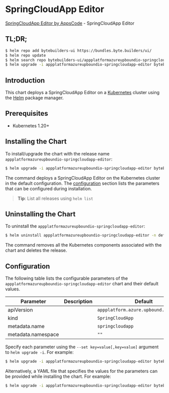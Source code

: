 # SpringCloudApp Editor

[SpringCloudApp Editor by AppsCode](https://byte.builders) - SpringCloudApp Editor

## TL;DR;

```bash
$ helm repo add bytebuilders-ui https://bundles.byte.builders/ui/
$ helm repo update
$ helm search repo bytebuilders-ui/appplatformazureupboundio-springcloudapp-editor --version=v0.4.18
$ helm upgrade -i appplatformazureupboundio-springcloudapp-editor bytebuilders-ui/appplatformazureupboundio-springcloudapp-editor -n default --create-namespace --version=v0.4.18
```

## Introduction

This chart deploys a SpringCloudApp Editor on a [Kubernetes](http://kubernetes.io) cluster using the [Helm](https://helm.sh) package manager.

## Prerequisites

- Kubernetes 1.20+

## Installing the Chart

To install/upgrade the chart with the release name `appplatformazureupboundio-springcloudapp-editor`:

```bash
$ helm upgrade -i appplatformazureupboundio-springcloudapp-editor bytebuilders-ui/appplatformazureupboundio-springcloudapp-editor -n default --create-namespace --version=v0.4.18
```

The command deploys a SpringCloudApp Editor on the Kubernetes cluster in the default configuration. The [configuration](#configuration) section lists the parameters that can be configured during installation.

> **Tip**: List all releases using `helm list`

## Uninstalling the Chart

To uninstall the `appplatformazureupboundio-springcloudapp-editor`:

```bash
$ helm uninstall appplatformazureupboundio-springcloudapp-editor -n default
```

The command removes all the Kubernetes components associated with the chart and deletes the release.

## Configuration

The following table lists the configurable parameters of the `appplatformazureupboundio-springcloudapp-editor` chart and their default values.

|     Parameter      | Description |                      Default                      |
|--------------------|-------------|---------------------------------------------------|
| apiVersion         |             | <code>appplatform.azure.upbound.io/v1beta1</code> |
| kind               |             | <code>SpringCloudApp</code>                       |
| metadata.name      |             | <code>springcloudapp</code>                       |
| metadata.namespace |             | <code>""</code>                                   |


Specify each parameter using the `--set key=value[,key=value]` argument to `helm upgrade -i`. For example:

```bash
$ helm upgrade -i appplatformazureupboundio-springcloudapp-editor bytebuilders-ui/appplatformazureupboundio-springcloudapp-editor -n default --create-namespace --version=v0.4.18 --set apiVersion=appplatform.azure.upbound.io/v1beta1
```

Alternatively, a YAML file that specifies the values for the parameters can be provided while
installing the chart. For example:

```bash
$ helm upgrade -i appplatformazureupboundio-springcloudapp-editor bytebuilders-ui/appplatformazureupboundio-springcloudapp-editor -n default --create-namespace --version=v0.4.18 --values values.yaml
```

